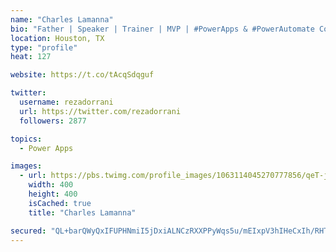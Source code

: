 ```yaml
---
name: "Charles Lamanna"
bio: "Father | Speaker | Trainer | MVP | #PowerApps & #PowerAutomate Community Super User | YouTuber Right-pointing triangle http://youtube.com/c/rezadorrani | Learn - Share - Clockwise rightwards and leftwards open circle arrows"
location: Houston, TX
type: "profile"
heat: 127

website: https://t.co/tAcqSdqguf

twitter:
  username: rezadorrani
  url: https://twitter.com/rezadorrani
  followers: 2877

topics:
  - Power Apps

images:
  - url: https://pbs.twimg.com/profile_images/1063114045270777856/qeT-jpWr_400x400.jpg
    width: 400
    height: 400
    isCached: true
    title: "Charles Lamanna"

secured: "QL+barQWyQxIFUPHNmiI5jDxiALNCzRXXPPyWqs5u/mEIxpV3hIHeCxIh/RHTHoCwKiTi7lrU4E6YRJ2M7OE90eaSswuPxO5aqN1TTl7fPZELvYGh+mrad/ZskcH2U3vD9d3A7lziAkY0nvoXnSPXavS/DR3T4CHjiKv+jLaCJ97G9O2SrgDqY2KGzZVYX3gLcO67J0onNY4wUBAruJsbOdH0Co1R9rU/nidm95doYAnoGYuhTo23cQvqA1uml2H38Lfr7zHPs4375MvURUXVtOzqX6PtMIvUOpy8ik8nArWctnhx5y9HJCkxvrQFplGE/82RD8bOVIH7a5M37prgY4XGpoOeO8I9AOBd2OUt42CKkpPpE4FBZ3OhMc+aO8ezimvse+YaZw3Y6r70dm1RvNZpOnrcgshjw9JiuXS/jo=;Cqt7TJrYACpo98w9YLu3Fg=="
---
```


